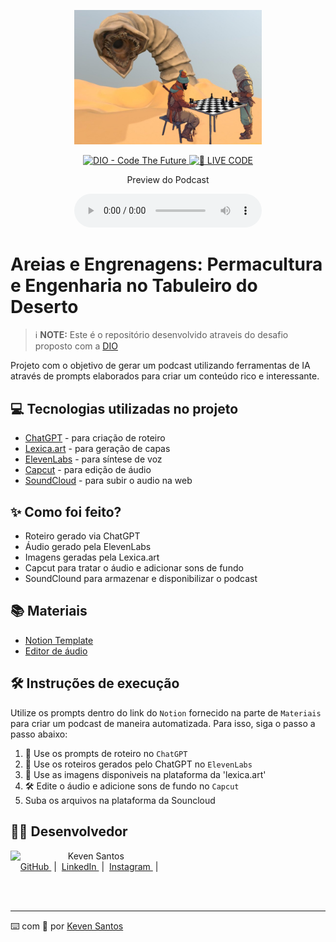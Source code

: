<p align="center">
<img 
    src="assets/Imagens/Dune_Perma_podcast.png"
    width="300"
/>
</p>

<p align="center">
<a href="https://dio.me/">
    <img 
        src="https://img.shields.io/badge/DIO-Code_The_Future-28DA77?logo=youtube" 
        alt="DIO - Code The Future">
</a>
<a href="https://dio.me/">
<img 
    src="https://img.shields.io/badge/🔴_LIVE_CODE-FF5E72" 
    alt="🔴 LIVE CODE">
</a>
</p>

<p align="center">
    Preview do Podcast
</p>

<div align="center">
    <audio src="output/podcast_editado.MP3" controls title="Podcast editado"></audio>
</div>

# Areias e Engrenagens: Permacultura e Engenharia no Tabuleiro do Deserto

 > ℹ️ **NOTE:** Este é o repositório desenvolvido atraveis do desafio proposto com a [DIO](https://dio.me)

Projeto com o objetivo de gerar um podcast utilizando ferramentas de IA através de prompts elaborados para criar um conteúdo rico e interessante.

## 💻 Tecnologias utilizadas no projeto

- [ChatGPT](https://chat.openai.com/) - para criação de roteiro
- [Lexica.art](https://lexica.art) - para geração de capas
- [ElevenLabs](https://beta.elevenlabs.io/) - para síntese de voz
- [Capcut](https://www.capcut.com/pt-br/) - para edição de áudio
- [SoundCloud](https://soundcloud.com/) - para subir o audio na web

## ✨ Como foi feito?

- Roteiro gerado via ChatGPT
- Áudio gerado pela ElevenLabs
- Imagens geradas pela Lexica.art
- Capcut para tratar o áudio e adicionar sons de fundo
- SoundClound para armazenar e disponibilizar o podcast

## 📚 Materiais

- [Notion Template](https://helpful-jump-17b.notion.site/PAS-Podcast-AI-Studio-210489e15d7a4a73b743bb159e45d06f?pvs=4)
- [Editor de áudio](https://www.capcut.com/editor?from_page=landing_page&__action_from=picture_V%C3%ADdeos%20profissionais%20em%20minutos,%20n%C3%A3o%20em%20horas.)

## 🛠️ Instruções de execução

Utilize os prompts dentro do link do `Notion` fornecido na parte de `Materiais` para criar um podcast de maneira automatizada. Para isso, siga o passo a passo abaixo:

1. 🤖 Use os prompts de roteiro no `ChatGPT`
2. 🤖 Use os roteiros gerados pelo ChatGPT no `ElevenLabs`
3. 🤖 Use as imagens disponiveis na plataforma da 'lexica.art'
4. 🛠 Edite o áudio e adicione sons de fundo no `Capcut`
5.   Suba os arquivos na plataforma da Souncloud

## 👨‍💻 Desenvolvedor

<p>
    <img 
      align=left 
      margin=10 
      width=80 
      src="https://scontent.cdninstagram.com/v/t51.2885-19/442450760_2442332962629395_1905472428168208141_n.jpg?stp=dst-jpg_s150x150&_nc_ht=scontent.cdninstagram.com&_nc_cat=111&_nc_ohc=ZW1L7w3jHZIQ7kNvgFEt0-b&edm=APs17CUBAAAA&ccb=7-5&oh=00_AYABK_9yye6tjn_DdNYtDnr-m95fRmlBhR3nKyAuPglO4w&oe=66665A88&_nc_sid=10d13b"
    />
    <p>&nbsp&nbsp&nbspKeven Santos<br>
    &nbsp&nbsp&nbsp
    <a 
        href="https://github.com/kkee95">
        GitHub
    </a>
    &nbsp;|&nbsp;
    <a 
        href="https://www.linkedin.com/in/keven-santos-384353268/">
        LinkedIn
    </a>
    &nbsp;|&nbsp;
    <a 
        href="https://www.instagram.com/kevensantuz/">
        Instagram
    </a>
    &nbsp;|&nbsp;</p>
</p>
<br/><br/>
<p>

---

⌨️ com 💜 por [Keven Santos](https://github.com/kkee95)
